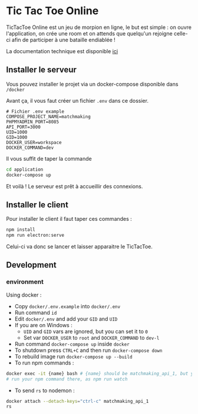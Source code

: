 # Tic Tac Toe Online

TicTacToe Online est un jeu de morpion en ligne, le but est simple : on ouvre l'application, on crée une room et on attends que quelqu'un rejoigne celle-ci afin de participer à une bataille endiablée !

La documentation technique est disponible [ici](/docs/)

## Installer le serveur

Vous pouvez installer le projet via un docker-compose disponible dans `/docker`

Avant ça, il vous faut créer un fichier `.env` dans ce dossier.

```
# Fichier .env example
COMPOSE_PROJECT_NAME=matchmaking
PHPMYADMIN_PORT=8085
API_PORT=3000
UID=1000
GID=1000
DOCKER_USER=workspace
DOCKER_COMMAND=dev
```

Il vous suffit de taper la commande

```bash
cd application
docker-compose up
```

Et voilà ! Le serveur est prêt à accueillir des connexions.

## Installer le client

Pour installer le client il faut taper ces commandes :

```bash
npm install
npm run electron:serve
```

Celui-ci va donc se lancer et laisser apparaitre le TicTacToe.

## Development

### environment

Using docker :

- Copy `docker/.env.example` into `docker/.env`
- Run command `id`
- Edit `docker/.env` and add your `GID` and `UID`
- If you are on Windows :
  - `UID` and `GID` vars are ignored, but you can set it to `0`
  - Set var `DOCKER_USER` to `root` and `DOCKER_COMMAND` to `dev-l`
- Run command `docker-compose up` inside `docker`
- To shutdown press `CTRL+C` and then run `docker-compose down`
- To rebuild image run `docker-compose up --build`
- To run npm commands :

```bash
docker exec -it {name} bash # {name} should be matchmaking_api_1, but you can obtain it by running docker-compose ps -a
# run your npm command there, as npm run watch
```

- To send `rs` to nodemon :

```bash
docker attach --detach-keys="ctrl-c" matchmaking_api_1
rs
```
